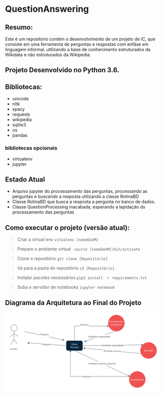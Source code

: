 # QuestionAnswering

## Resumo:
  Este é um repositório contém o desenvolvimento de um projeto de IC, que consiste em uma ferramenta de perguntas e respostas com enfâse em linguagem informal, utilizando a base de conhecimento estruturados da Wikidata e não estruturados da Wikipedia.

## Projeto Desenvolvido no Python 3.6.

## Bibliotecas:
- unicode
- nltk
- spacy
- requests
- wikipedia
- sqlite3
- os
- pandas
### bibliotecas opcionais
- virtualenv
- jupyter

## Estado Atual
- Arquivo jupyter do processamento das perguntas, processando as perguntas e buscando a resposta utilizando a classe RotinaBD
- Classe RotinaBD que busca a resposta a pergunta no banco de dados.
- Classe QuestionProcessing inacabada, esperando a lapidação do processamento das perguntas

## Como executar o projeto (versão atual):

> Criar a virtual env ```vitualenv [nomeDaVM]```

> Prepare o ambiente virtual ``` source [nomeDaVM]/bin/activate```

> Clone o repositório ```git clone [Repositório]```

> Vá para a pasta do repositório ```cd [Repositório]```

> Instalar pacotes necessários ```pip3 install -r requirements.txt```

> Suba o servidor de notebooks ```jupyter notebook```

## Diagrama da Arquitetura ao Final do Projeto 
![Screenshot](ArquiteturaDoProjeto.jpg)
